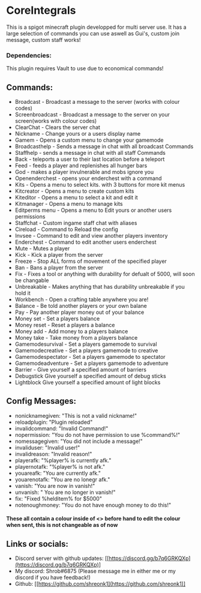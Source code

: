 # CoreIntegrals

This is a spigot minecraft plugin developped for multi server use.
It has a large selection of commands you can use aswell as Gui's, custom join message, custom staff works!

### Dependencies:
This plugin requires Vault to use due to economical commands!

## Commands:
- Broadcast - Broadcast a message to the server (works with colour codes)
- Screenbroadcast - Broadcast a message to the server on your screen(works with colour codes)
- ClearChat - Clears the server chat
- Nickname - Change yours or a users display name
- Gamem - Opens a custom menu to change your gamemode
- Broadcasthelp - Sends a message in chat with all broadcast Commands
- Staffhelp - sends a message in chat with all staff Commands
- Back - teleports a user to their last location before a teleport
- Feed -  feeds a player and replenishes all hunger bars
- God - makes a player invulnerable and mobs ignore you
- Openenderchest - opens your enderchest with a command
- Kits - Opens a menu to select kits. with 3 buttons for more kit menus
- Kitcreator - Opens a menu to create custom kits
- Kiteditor - Opens a menu to select a kit and edit it
- Kitmanager - Opens a menu to manage kits
- Editperms menu - Opens a menu to Edit yours or another users permissions
- Staffchat - Custom ingame staff chat with aliases
- Cireload - Command to Reload the config
- Invsee - Command to edit and view another players inventory
- Enderchest - Command to edit another users enderchest
- Mute - Mutes a player
- Kick - Kick a player from the server
- Freeze - Stop ALL forms of movement of the specified player
- Ban - Bans a player from the server
- Fix - Fixes a tool or anything with durability for defualt of 5000, will soon be changable
- Unbreakable - Makes anything that has durability unbreakable if you hold it
- Workbench - Open a crafting table anywhere you are!
- Balance - Be told another players or your own balane
- Pay - Pay another player money out of your balance
- Money set <Player> <Amount> - Set a players balance
- Money reset <Player> <Amount> - Reset a players a balance
- Money add <Player> <Amount> - Add money to a players balance
- Money take <Player> <Amount> - Take money from a players balance
- Gamemodesurvival <Player> - Set a players gamemode to survival
- Gamemodecreative <Player> - Set a players gamemode to creative
- Gamemodespectator <Player> - Set a players gamemode to spectator
- Gamemodeadventure <Player> - Set a players gamemode to adventure
- Barrier <Amount> - Give yourself a specified amount of barriers
- Debugstick <Amount> Give yourself a specified amount of debug sticks
- Lightblock <Amount> Give yourself a specified amount of light blocks
  
## Config Messages:
- nonicknamegiven: "<red>This is not a valid nickname!"
- reloadplugin: "<green>Plugin reloaded"
- invalidcommand: "<red>Invalid Command!"
- nopermission: "<red>You do not have permission to use %command%!"
- nomessagegiven: "<red>You did not include a message!"
- invaliduser: "<red>Invalid user!"
- invalidreason: "<red>Invalid reason!"
- playerafk: "<cyan>%player% is currently afk."
- playernotafk: "<cyan>%player% is not afk."
- youareafk: "<cyan>You are currently afk."
- youarenotafk: "<cyan>You are no lonegr afk."
- vanish: "<green>You are now in vanish!"
- unvanish: "<green> You are no longer in vanish!"
- fix: "<cyan>Fixed <green>%helditem% <cyan>for $5000"
- notenoughmoney: "<red>You do not have enough money to do this!"
#### These all contain a colour inside of <> before hand to edit the colour when sent, this is not changeable as of now

## Links or socials:
- Discord server with github updates: [[https://discord.gg/b7q6GRKQXp](https://discord.gg/b7q6GRKQXp)]
- My discord: Shrob#6875 (Please message me in either me or my discord if you have feedback!)
- Github: [[https://github.com/shreonk1](https://github.com/shreonk1)]
